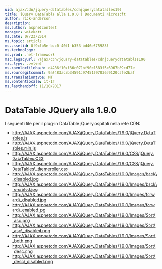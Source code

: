 ```yaml
---
uid: ajax/cdn/jquery-datatables/cdnjquerydatatables190
title: jQuery DataTable alla 1.9.0 | Documenti Microsoft
author: rick-anderson
description: 
ms.author: aspnetcontent
manager: wpickett
ms.date: 07/23/2014
ms.topic: article
ms.assetid: 0f9c7b5e-bac0-40f1-b353-bd46e8759836
ms.technology: 
ms.prod: .net-framework
msc.legacyurl: /ajax/cdn/jquery-datatables/cdnjquerydatatables190
msc.type: content
ms.openlocfilehash: d4286f104f36c072bf90c7583f5e6967b89cd77e
ms.sourcegitcommit: 9a9483aceb34591c97451997036a9120c3fe2baf
ms.translationtype: MT
ms.contentlocale: it-IT
ms.lasthandoff: 11/10/2017
---
```

<a name="jquery-datatables-190"></a>DataTable JQuery alla 1.9.0
====================
I seguenti file per il plug-in DataTable jQuery ospitati nella rete CDN:

- http://AJAX.aspnetcdn.com/AJAX/jQuery.DataTables/1.9.0/jQuery.DataTables.js
- http://AJAX.aspnetcdn.com/AJAX/jQuery.DataTables/1.9.0/jQuery.DataTables.min.js
- http://AJAX.aspnetcdn.com/AJAX/jQuery.DataTables/1.9.0/CSS/jQuery.DataTables.CSS
- http://AJAX.aspnetcdn.com/AJAX/jQuery.DataTables/1.9.0/CSS/jQuery.DataTables\_themeroller.css
- http://AJAX.aspnetcdn.com/AJAX/jQuery.DataTables/1.9.0/Images/back\_disabled.jpg
- http://AJAX.aspnetcdn.com/AJAX/jQuery.DataTables/1.9.0/Images/back\_enabled.jpg
- http://AJAX.aspnetcdn.com/AJAX/jQuery.DataTables/1.9.0/Images/forward\_disabled.jpg
- http://AJAX.aspnetcdn.com/AJAX/jQuery.DataTables/1.9.0/Images/forward\_enabled.jpg
- http://AJAX.aspnetcdn.com/AJAX/jQuery.DataTables/1.9.0/Images/Sort\_asc.png
- http://AJAX.aspnetcdn.com/AJAX/jQuery.DataTables/1.9.0/Images/Sort\_asc\_disabled.png
- http://AJAX.aspnetcdn.com/AJAX/jQuery.DataTables/1.9.0/Images/Sort\_both.png
- http://AJAX.aspnetcdn.com/AJAX/jQuery.DataTables/1.9.0/Images/Sort\_desc.png
- http://AJAX.aspnetcdn.com/AJAX/jQuery.DataTables/1.9.0/Images/Sort\_desc\_disabled.png
